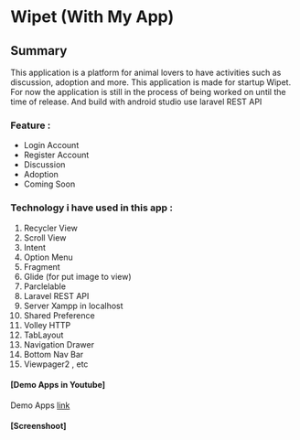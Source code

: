 # Wipet (With My App)

## Summary

This application is a platform for animal lovers to have activities such as discussion, adoption and more. 
This application is made for startup Wipet. For now the application is still in the process of being worked on until the time of release.
And build with android studio use laravel REST API

### Feature :
  * Login Account
  * Register Account
  * Discussion
  * Adoption
  * Coming Soon
  
### Technology i have used in this app :
  1.  Recycler View
  2.  Scroll View
  3.  Intent
  4.  Option Menu
  5.  Fragment
  7.  Glide (for put image to view)
  8.  Parclelable
  9.  Laravel REST API
  10. Server Xampp in localhost
  11. Shared Preference
  12. Volley HTTP
  13. TabLayout
  14. Navigation Drawer
  15. Bottom Nav Bar
  16. Viewpager2 , etc
  
#### [Demo Apps in Youtube]

Demo Apps [link](https://www.youtube.com/watch?v=DKeU_49yPAc)

#### [Screenshoot]
